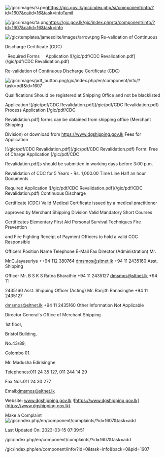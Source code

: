 <!-- Source: https://gic.gov.lk/gic/index.php/en/component/info/?id=1607&catid=16&task=info -->

![/gic/images/si.png](/gic/images/si.png)https://gic.gov.lk/gic/index.php/si/component/info/?id=1607&catid=16&task=infoTamil

![/gic/images/ta.png](/gic/images/ta.png)https://gic.gov.lk/gic/index.php/ta/component/info/?id=1607&catid=16&task=info

![/gic/templates/jamesolite/images/arrow.png](/gic/templates/jamesolite/images/arrow.png) Re-validation of Continuous

Discharge Certificate (CDC)

  Required Forms     Application ![/gic/pdf/CDC Revalidation.pdf](/gic/pdf/CDC Revalidation.pdf)

Re-validation of Continuous Discharge Certificate (CDC)

![/gic/images/pdf_button.png](/gic/images/pdf_button.png)/gic/index.php/en/component/info/?task=pdf&id=1607

Qualifications Should be registered at Shipping Office and not be blacklisted

Application ![/gic/pdf/CDC Revalidation.pdf](/gic/pdf/CDC Revalidation.pdf) Process Application [/gic/pdf/CDC

Revalidation.pdf] forms can be obtained from shipping office (Merchant Shipping

Division) or download from https://www.dgshipping.gov.lk Fees for Application

![/gic/pdf/CDC Revalidation.pdf](/gic/pdf/CDC Revalidation.pdf) Form: Free of Charge Application [/gic/pdf/CDC

Revalidation.pdf]s should be submitted in working days before 3:00 p.m.

Revalidation of CDC for 5 Years - Rs. 1,000.00 Time Line Half an hour Documents

Required Application ![/gic/pdf/CDC Revalidation.pdf](/gic/pdf/CDC Revalidation.pdf) Continuous Discharge

Certificate (CDC) Valid Medical Certificate issued by a medical practitioner

approved by Merchant Shipping Division Valid Mandatory Short Courses

Certificates Elementary First Aid Personal Survival Techniques Fire Prevention

and Fire Fighting Receipt of Payment Officers to hold a valid COC Responsible

Officers Position Name Telephone E-Mail Fax Director (Administration) Mr.

Mr.C.Jayasuriya ++94 112 380764 dmsmos@sltnet.lk +94 11 2435160 Asst. Shipping

Officer Mr. B S K S Ratna Bharathie +94 11 2435127 dmsmos@sltnet.lk +94 11

2435160 Asst. Shipping Officer (Acting) Mr. Ranjith Ranasinghe +94 11 2435127

dmsmos@sltnet.lk +94 11 2435160 Other Information Not Applicable

Director General's Office of Merchant Shipping

1st floor,

Bristol Building,

No.43/89,

Colombo ‍01.

Mr. Madusha Edirisinghe

Telephones:011 24 35 127, 011 244 14 29

Fax Nos:011 24 30 277

Email:dmsmos@sltnet.lk

Website: www.dgshipping.gov.lk ![https://www.dgshipping.gov.lk](https://www.dgshipping.gov.lk)

Make a Complaint ![/gic/index.php/en/component/complaints/?id=1607&task=add](/gic/index.php/en/component/complaints/?id=1607&task=add)

Last Updated On: 2023-03-15 07:39:51

/gic/index.php/en/component/complaints/?id=1607&task=add

/gic/index.php/en/component/info/?id=0&task=info&back=0&pid=1607